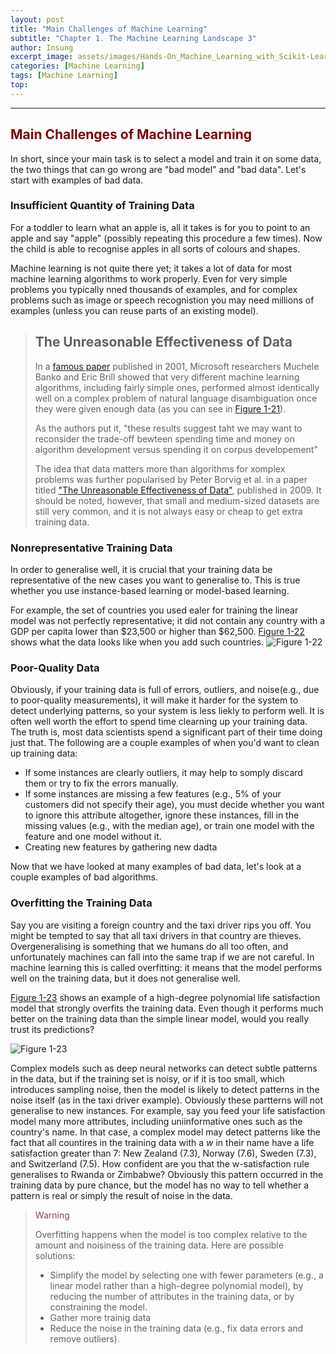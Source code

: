 ```yaml
---
layout: post
title: "Main Challenges of Machine Learning"
subtitle: "Chapter 1. The Machine Learning Landscape 3"
author: Insung
excerpt_image: assets/images/Hands-On_Machine_Learning_with_Scikit-Learn_Keras_and_Tensorflow_-_Aurelien_Geron.jpg
categories: [Machine Learning]
tags: [Machine Learning]
top:
---
```


---

## <span style="color:#800000">Main Challenges of Machine Learning</span>

In short, since your main task is to select a model and train it on some data, the two things that can go wrong are "bad model" and "bad data". Let's start with examples of bad data.

### Insufficient Quantity of Training Data
For a toddler to learn what an apple is, all it takes is for you to point to an apple and say "apple" (possibly repeating this procedure a few times). Now the child is able to recognise apples in all sorts of colours and shapes.

Machine learning is not quite there yet; it takes a lot of data for most machine learning algorithms to work properly. Even for very simple problems you typically nned thousands of examples, and for complex problems such as image or speech recognistion you may need millions of examples (unless you can reuse parts of an existing model).


> ## The Unreasonable Effectiveness of Data
> In a [famous paper](https://dl.acm.org/doi/10.3115/1073012.1073017) published in 2001, Microsoft researchers Muchele Banko and Eric Brill showed that very different machine learning algorithms, including fairly simple ones, performed almost identically well on a complex problem of natural language disambiguation once they were given enough data (as you can see in [Figure 1-21]()).
>
> As the authors put it, "these results suggest taht we may want to reconsider the trade-off bewteen spending time and money on algorithm development versus spending it on corpus developement"
> 
> The idea that data matters more than algorithms for xomplex problems was further popularised by Peter Borvig et al. in a paper titled ["The Unreasonable Effectiveness of Data"](https://static.googleusercontent.com/media/research.google.com/en//pubs/archive/35179.pdf), published in 2009. It should be noted, however, that small and medium-sized datasets are still very common, and it is not always easy or cheap to get extra training data.

### Nonrepresentative Training Data
In order to generalise well, it is crucial that your training data be representative of the new cases you want to generalise to. This is true whether you use instance-based learning or model-based learning.

For example, the set of countries you used ealer for training the linear model was not perfectly representative; it did not contain any country with a GDP per capita lower than $23,500 or higher than $62,500. [Figure 1-22]() shows what the data looks like when you add such countries.
![Figure 1-22](https://github.com/user-attachments/assets/c3cfa7d1-2591-4a5b-bdaa-46fd95e4ea53)

### Poor-Quality Data
Obviously, if your training data is full of errors, outliers, and noise(e.g., due to poor-quality measurements), it will make it harder for the system to detect underlying patterns, so your system is less liekly to perform well. It is often well worth the effort to spend time clearning up your training data. The truth is, most data scientists spend a significant part of their time doing just that. The following are a couple examples of when you'd want to clean up training data:
- If some instances are clearly outliers, it may help to somply discard them or try to fix the errors manually.
- If some instances are missing a few features (e.g., 5% of your customers did not specify their age), you must decide whether you want to ignore this attribute altogether, ignore these instances, fill in the missing values (e.g., with the median age), or train one model with the feature and one model without it.
- Creating new features by gathering new dadta

Now that we have looked at many examples of bad data, let's look at a couple examples of bad algorithms. 

### Overfitting the Training Data 
Say you are visiting a foreign country and the taxi driver rips you off. You might be tempted to say that all taxi drivers in that country are thieves. Overgeneralising is something that we humans do all too often, and unfortunately machines can fall into the same trap if we are not careful. In machine learning this is called overfitting: it means that the model performs well on the training data, but it does not generalise well.

[Figure 1-23]() shows an example of a high-degree polynomial life satisfaction model that strongly overfits the training data. Even though it performs much better on the training data than the simple linear model, would you really trust its predictions?

![Figure 1-23](https://github.com/user-attachments/assets/d976b1ae-8b70-4565-8c66-e2cbf9770f34)

Complex models such as deep neural networks can detect subtle patterns in the data, but if the training set is noisy, or if it is too small, which introduces sampling noise, then the model is likely to detect patterns in the noise itself (as in the taxi driver example). Obviously these partterns will not generalise to new instances. For example, say you feed your life satisfaction model many more attributes, including uniinformative ones such as the country's name. In that case, a complex model may detect patterns like the fact that all countires in the training data with a $w$ in their name have a life satisfaction greater than 7: New Zealand (7.3), Norway (7.6), Sweden (7.3), and Switzerland (7.5). How confident are you that the w-satisfaction rule generalises to Rwanda or Zimbabwe? Obviously this pattern occurred in the training data by pure chance, but the model has no way to tell whether a pattern is real or simply the result of noise in the data.

> <span style="color:#884848">Warning</span>
>
> Overfitting happens when the model is too complex relative to the amount and noisiness of the training data. Here are possible solutions:
> - Simplify the model by selecting one with fewer parameters (e.g., a linear model rather than a high-degree polynomial model), by reducing the number of attributes in the training data, or by constraining the model.
> - Gather more trainig data
> - Reduce the noise in the training data (e.g., fix data errors and remove outliers).



